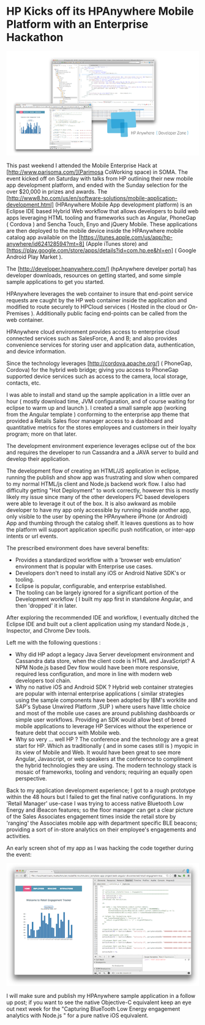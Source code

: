 HP Kicks off its HPAnywhere Mobile Platform with an Enterprise Hackathon
=========

![Image](screenshots/splash700x400.png?raw=true)

This past weekend I attended the Mobile Enterprise Hack at [http://www.parisoma.com/](Parimosa CoWorking space) in SOMA.
The event kicked off on Saturday with talks from HP outlining their new mobile app development platform, and ended with the Sunday selection for the over $20,000 in prizes and awards. The [http://www8.hp.com/us/en/software-solutions/mobile-application-development.html] (HPAnywhere Mobile App development platform) is an Eclipse IDE based Hybrid Web workflow that allows developers to build web apps leveraging HTML tooling and frameworks such as Angular, PhoneGap ( Cordova ) and Sencha Touch, Enyo and jQuery Mobile.  These applications are then deployed to the mobile device inside the HPAnywhere mobile catalog app available on the [https://itunes.apple.com/us/app/hp-anywhere/id624128594?mt=8] (Apple iTunes store) and [https://play.google.com/store/apps/details?id=com.hp.ee&hl=en] ( Google Android Play Market ).

The [http://developer.hpanywhere.com/] (hpAnywhere develper portal) has developer downloads, resources on getting started, and some simple sample applications to get you started.

HPAnywhere leverages the web container to insure that end-point service requests are caught by the HP web container inside the application and modified to route securely to HPCloud services ( Hosted in the cloud or On-Premises ).  Additionally public facing end-points can be called from the web container.

HPAnywhere cloud environment provides access to enterprise cloud connected services such as SalesForce, A and B; and also provides convenience services for storing user and application data, authentication, and device information.

Since the technology leverages [http://cordova.apache.org/] ( PhoneGap, Cordova) for the hybrid web bridge; giving you access to PhoneGap supported device services such as access to the camera, local storage, contacts, etc.

I was able to install and stand up the sample application in a little over an hour ( mostly download time, JVM configuration, and of course waiting for eclipse to warm up and launch ).  I created a small sample app (working from the Angular template ) conforming to the enterprise app theme that provided a Retails Sales floor manager access to a dashboard and quantitative metrics for the stores employees and customers in their loyalty program; more on that later.

The development environment experience leverages eclipse out of the box and requires the developer to run Cassandra and a JAVA server to build and develop their application.

The development flow of creating an HTML/JS application in eclipse, running the publish and show app was frustrating and slow when compared to my normal HTML/js client and Node.js backend work flow.  I also had difficulty getting "Hot Deployment" to work correctly, however this is mostly likely my issue since many of the other developers PC based developers were able to leverage it out of the box. It is also awkward as mobile developer to have my app only accessible by running inside another app, only visible to the user by opening the HPAnywhere iPhone (or Android) App and thumbing through the catalog shelf.  It leaves questions as to how the platform will support application specific push notification, or inter-app intents or url events.

The prescribed environment does have several benefits:
- Provides a standardized workflow with a 'browser web emulation' environment that is popular with Enterprise use cases.
- Developers don't need to install any iOS or Android Native SDK's or tooling.
- Eclipse is popular, configurable, and enterprise established.
- The tooling can be largely ignored for a significant portion of the Development workflow ( I built my app first in standalone Angular, and then 'dropped' it in later.

After exploring the recommended IDE and workflow, I eventually ditched the Eclipse IDE and built out a client application using my standard Node.js , Inspector, and Chrome Dev tools.


Left me with the following questions :
- Why did HP adopt a legacy Java Server development environment and Cassandra data store, when the client code is HTML and JavaScript?  A NPM Node.js based Dev flow would have been more responsive, required less configuration, and more in line with modern web developers tool chain.
- Why no native iOS and Android SDK ? Hybrid web container strategies are popular with internal enterprise applications ( similar strategies using the sample components have been adopted by IBM's worklite and SAP's Sybase Unwired Platform ,SUP ) where users have little choice and most of the mobile use cases are around publishing dashboards or simple user workflows.  Providing an SDK would allow best of breed mobile applications to leverage HP Services without the experience or feature debt that occurs with Mobile web.
- Why so very ... well HP ?  The conference and the technology are a great start for HP.  Which as traditionally ( and in some cases still is ) myopic in its view of Mobile and Web.  It would have been great to see more Angular, Javascript, or web speakers at the conference to compliment the hybrid technologies they are using. The modern technology stack is mosaic of frameworks, tooling and vendors; requiring an equally open perspective.

Back to my application development experience; I got to a rough prototype within the 48 hours but I failed to get the final native configurations.  In my 'Retail Manager' use-case I was trying to access native Bluetooth Low Energy and iBeacon features; so the floor manager can get a clear picture of the Sales Associates engagement times inside the retail store by 'ranging' the Associates mobile app with department specific BLE beacons;  providing a sort of in-store analytics on their employee's engagements and activities.

An early screen shot of my app as I was hacking the code together during the event:

![Image](screenshots/image1.png?raw=true)

I will make sure and publish my HPAnywhere sample application in a follow up post;  if you want to see the native Objective-C equivalent keep an eye out next week for the "Capturing BlueTooth Low Energy engagement analytics with Node.js " for a pure native iOS equivalent.

